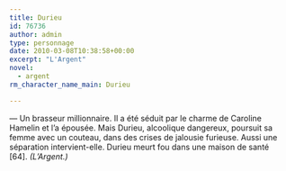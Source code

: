 ```yaml
---
title: Durieu
id: 76736
author: admin
type: personnage
date: 2010-03-08T10:38:58+00:00
excerpt: "L'Argent"
novel:
  - argent
rm_character_name_main: Durieu

---
```

— Un brasseur millionnaire. Il a été séduit par le charme de Caroline Hamelin et l&rsquo;a épousée. Mais Durieu, alcoolique dangereux, poursuit sa femme avec un couteau, dans des crises de jalousie furieuse. Aussi une séparation intervient-elle. Durieu meurt fou dans une maison de santé [64]. _(L&rsquo;Argent.)_